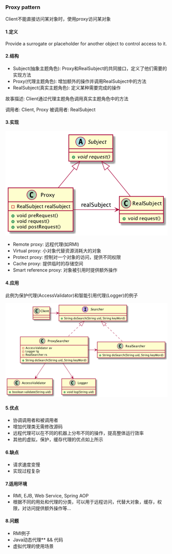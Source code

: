 ###  Proxy pattern
Client不能直接访问某对象时，使用proxy访问某对象

#### 1.定义
Provide a surrogate or placeholder for another object to control access to it.

#### 2.结构
* Subject(抽象主题角色): Proxy和RealSubject的共同接口，定义了他们需要的实现方法
* Proxy(代理主题角色): 增加额外的操作并调用RealSubject中的方法
* RealSubject(真实主题角色): 定义某种需要完成的操作

故事描述: Client通过代理主题角色调用真实主题角色中的方法

调用者: Client, Proxy
被调用者: RealSubject

#### 3.实现

![](https://raw.githubusercontent.com/nyannko/coder-notes/master/img/proxystructure.png)

* Remote proxy: 远程代理(如RMI)
* Virtual proxy: 小对象代替资源消耗大的对象
* Protect proxy: 控制对一个对象的访问，提供不同权限
* Cache proxy: 提供临时的存储空间
* Smart reference proxy: 对象被引用时提供额外操作

#### 4.应用

此例为保护代理(AccessValidator)和智能引用代理(Logger)的例子

![](https://raw.githubusercontent.com/nyannko/coder-notes/master/img/searcher.png)

#### 5.优点

* 协调调用者和被调用者
* 增加代理类无需修改源码
* 远程代理可以在不同的机器上分布不同的操作，提高整体运行效率
* 其他的虚拟，保护，缓存代理的优点如上所示

#### 6.缺点

* 请求速度变慢
* 实现过程复杂

#### 7.适用环境

* RMI, EJB, Web Service, Spring AOP
* 根据不同的用处和代理的分类，可以用于远程访问，代替大对象，缓存，权限，对访问提供额外操作等...

#### 8.问题

* RMI例子
* Java动态代理** && 代码
* 虚拟代理的使用场景